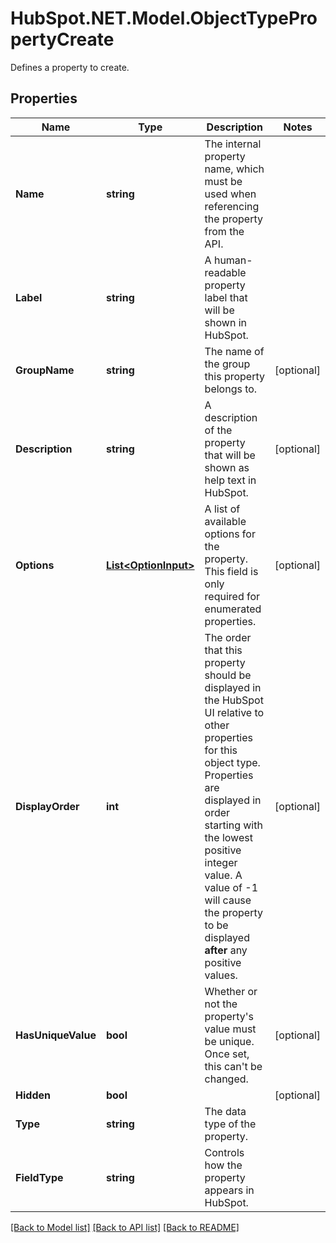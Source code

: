 # HubSpot.NET.Model.ObjectTypePropertyCreate
Defines a property to create.

## Properties

Name | Type | Description | Notes
------------ | ------------- | ------------- | -------------
**Name** | **string** | The internal property name, which must be used when referencing the property from the API. | 
**Label** | **string** | A human-readable property label that will be shown in HubSpot. | 
**GroupName** | **string** | The name of the group this property belongs to. | [optional] 
**Description** | **string** | A description of the property that will be shown as help text in HubSpot. | [optional] 
**Options** | [**List&lt;OptionInput&gt;**](OptionInput.md) | A list of available options for the property. This field is only required for enumerated properties. | [optional] 
**DisplayOrder** | **int** | The order that this property should be displayed in the HubSpot UI relative to other properties for this object type. Properties are displayed in order starting with the lowest positive integer value. A value of -1 will cause the property to be displayed **after** any positive values. | [optional] 
**HasUniqueValue** | **bool** | Whether or not the property&#39;s value must be unique. Once set, this can&#39;t be changed. | [optional] 
**Hidden** | **bool** |  | [optional] 
**Type** | **string** | The data type of the property. | 
**FieldType** | **string** | Controls how the property appears in HubSpot. | 

[[Back to Model list]](../README.md#documentation-for-models) [[Back to API list]](../README.md#documentation-for-api-endpoints) [[Back to README]](../README.md)

